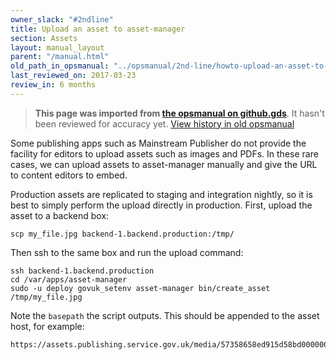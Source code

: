 ```yaml
---
owner_slack: "#2ndline"
title: Upload an asset to asset-manager
section: Assets
layout: manual_layout
parent: "/manual.html"
old_path_in_opsmanual: "../opsmanual/2nd-line/howto-upload-an-asset-to-asset-manager.md"
last_reviewed_on: 2017-03-23
review_in: 6 months
---
```


> **This page was imported from [the opsmanual on github.gds](https://github.gds/gds/opsmanual)**.
It hasn't been reviewed for accuracy yet.
[View history in old opsmanual](https://github.gds/gds/opsmanual/tree/master/2nd-line/howto-upload-an-asset-to-asset-manager.md)


Some publishing apps such as Mainstream Publisher do not provide the facility for editors to upload
assets such as images and PDFs. In these rare cases, we can upload assets to asset-manager manually
and give the URL to content editors to embed.

Production assets are replicated to staging and integration nightly, so it is best to simply perform
the upload directly in production. First, upload the asset to a backend box:

```
scp my_file.jpg backend-1.backend.production:/tmp/
```

Then ssh to the same box and run the upload command:

```
ssh backend-1.backend.production
cd /var/apps/asset-manager
sudo -u deploy govuk_setenv asset-manager bin/create_asset /tmp/my_file.jpg
```

Note the `basepath` the script outputs. This should be appended to the asset host, for example:

```
https://assets.publishing.service.gov.uk/media/57358658ed915d58bd000000/my_file.jpg
```

